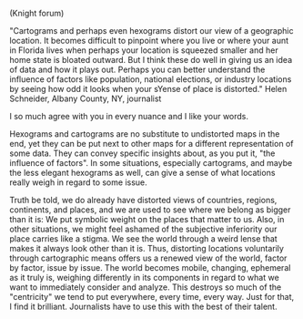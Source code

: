 
(Knight forum)

"Cartograms and perhaps even hexograms distort our view of a geographic location. It becomes difficult to pinpoint where you live or where your aunt in Florida lives when perhaps your location is squeezed smaller and her home state is bloated outward. But I think these do well in giving us an idea of data and how it plays out. Perhaps you can better understand the influence of factors like population, national elections, or industry locations by seeing how odd it looks when your sYense of place is distorted." Helen Schneider, Albany County, NY, journalist

I so much agree with you in every nuance and I like your words. 

Hexograms and cartograms are no substitute to undistorted maps in the end, yet they can be put next to other maps for a different representation of some data. They can convey specific insights about, as you put it, "the influence of factors". In some situations, especially cartograms, and maybe the less elegant hexograms as well, can give a sense of what locations really weigh in regard to some issue. 

Truth be told, we do already have distorted views of countries, regions, continents, and places, and we are used to see where we belong as bigger than it is: We put symbolic weight on the places that matter to us. Also, in other situations, we might feel ashamed of the subjective inferiority our place carries like a stigma. We see the world through a weird lense that makes it always look other than it is. Thus, distorting locations voluntarily through cartographic means offers us a renewed view of the world, factor by factor, issue by issue. The world becomes mobile, changing, ephemeral as it truly is, weighing differently in its components in regard to what we want to immediately consider and analyze. This destroys so much of the "centricity" we tend to put everywhere, every time, every way. Just for that, I find it brilliant. Journalists have to use this with the best of their talent.